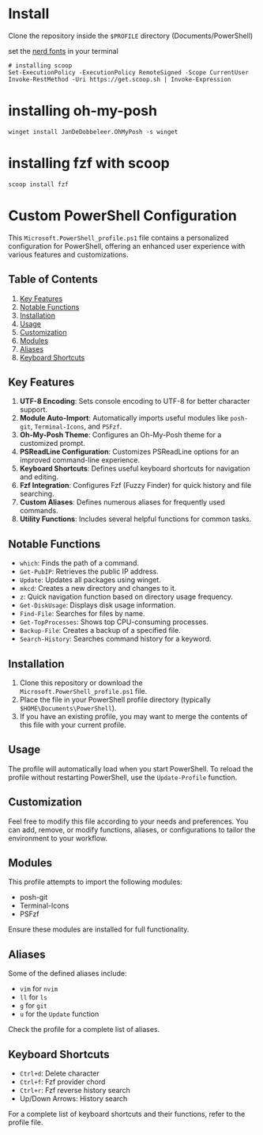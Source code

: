 # Install
Clone the repository inside the `$PROFILE` directory (Documents/PowerShell)

set the [nerd fonts](https://www.nerdfonts.com/font-downloads) in your terminal


```
# installing scoop
Set-ExecutionPolicy -ExecutionPolicy RemoteSigned -Scope CurrentUser
Invoke-RestMethod -Uri https://get.scoop.sh | Invoke-Expression
```

# installing oh-my-posh
```
winget install JanDeDobbeleer.OhMyPosh -s winget
```

# installing fzf with scoop
```
scoop install fzf
```


# Custom PowerShell Configuration

This `Microsoft.PowerShell_profile.ps1` file contains a personalized configuration for PowerShell, offering an enhanced user experience with various features and customizations.

## Table of Contents

1. [Key Features](#key-features)
2. [Notable Functions](#notable-functions)
3. [Installation](#installation)
4. [Usage](#usage)
5. [Customization](#customization)
6. [Modules](#modules)
7. [Aliases](#aliases)
8. [Keyboard Shortcuts](#keyboard-shortcuts)

## Key Features

1. **UTF-8 Encoding**: Sets console encoding to UTF-8 for better character support.
2. **Module Auto-Import**: Automatically imports useful modules like `posh-git`, `Terminal-Icons`, and `PSFzf`.
3. **Oh-My-Posh Theme**: Configures an Oh-My-Posh theme for a customized prompt.
4. **PSReadLine Configuration**: Customizes PSReadLine options for an improved command-line experience.
5. **Keyboard Shortcuts**: Defines useful keyboard shortcuts for navigation and editing.
6. **Fzf Integration**: Configures Fzf (Fuzzy Finder) for quick history and file searching.
7. **Custom Aliases**: Defines numerous aliases for frequently used commands.
8. **Utility Functions**: Includes several helpful functions for common tasks.

## Notable Functions

- `which`: Finds the path of a command.
- `Get-PubIP`: Retrieves the public IP address.
- `Update`: Updates all packages using winget.
- `mkcd`: Creates a new directory and changes to it.
- `z`: Quick navigation function based on directory usage frequency.
- `Get-DiskUsage`: Displays disk usage information.
- `Find-File`: Searches for files by name.
- `Get-TopProcesses`: Shows top CPU-consuming processes.
- `Backup-File`: Creates a backup of a specified file.
- `Search-History`: Searches command history for a keyword.

## Installation

1. Clone this repository or download the `Microsoft.PowerShell_profile.ps1` file.
2. Place the file in your PowerShell profile directory (typically `$HOME\Documents\PowerShell`).
3. If you have an existing profile, you may want to merge the contents of this file with your current profile.

## Usage

The profile will automatically load when you start PowerShell. To reload the profile without restarting PowerShell, use the `Update-Profile` function.

## Customization

Feel free to modify this file according to your needs and preferences. You can add, remove, or modify functions, aliases, or configurations to tailor the environment to your workflow.

## Modules

This profile attempts to import the following modules:
- posh-git
- Terminal-Icons
- PSFzf

Ensure these modules are installed for full functionality.

## Aliases

Some of the defined aliases include:
- `vim` for `nvim`
- `ll` for `ls`
- `g` for `git`
- `u` for the `Update` function

Check the profile for a complete list of aliases.

## Keyboard Shortcuts

- `Ctrl+d`: Delete character
- `Ctrl+f`: Fzf provider chord
- `Ctrl+r`: Fzf reverse history search
- Up/Down Arrows: History search

For a complete list of keyboard shortcuts and their functions, refer to the profile file.

